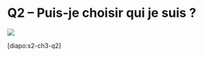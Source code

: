 # Q2 – Puis-je choisir qui je suis ?

![](https://img7.cdn.cinoche.com/images/11a8ccdfa05efd11640094981f8b6a8b.jpg)

[diapo:s2-ch3-q2]